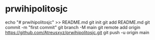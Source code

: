 # prwihipolitosjc
echo "# prwihipolitosjc" >> README.md
git init
git add README.md
git commit -m "first commit"
git branch -M main
git remote add origin https://github.com/Atreusxyz/prwihipolitosjc.git
git push -u origin main
